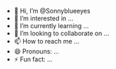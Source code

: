 - 👋 Hi, I’m @Sonnyblueeyes
- 👀 I’m interested in ...
- 🌱 I’m currently learning ...
- 💞️ I’m looking to collaborate on ...
- 📫 How to reach me ...
- 😄 Pronouns: ...
- ⚡ Fun fact: ...

<!---
Sonnyblueeyes/Sonnyblueeyes is a ✨ special ✨ repository because its `README.md` (this file) appears on your GitHub profile.
You can click the Preview link to take a look at your changes.
--->
